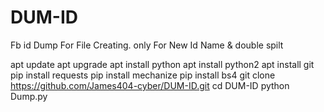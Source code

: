 # DUM-ID
Fb id Dump For File Creating.  only For New Id 
Name & double spilt


apt update 
apt upgrade 
apt install python 
apt install python2 
apt install git
pip install requests 
pip install mechanize 
pip install bs4 
git clone https://github.com/James404-cyber/DUM-ID.git
cd DUM-ID
python Dump.py
